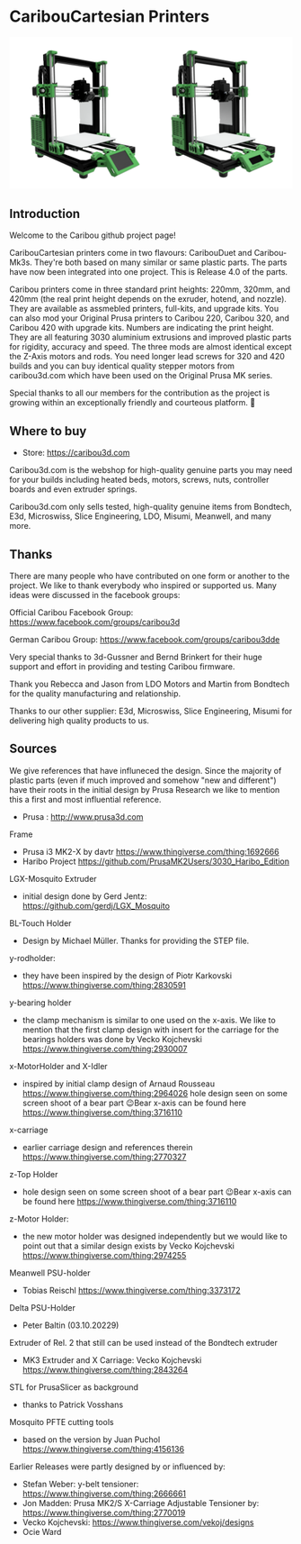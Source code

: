 # CaribouCartesian Printers

<img src="https://github.com/Caribou3d/CaribouCartesian/blob/master/img/Caribou-Duet-MK3S-Rel-4-20211121.png" width="900"> 

## Introduction

Welcome to the Caribou github project page!

CaribouCartesian printers come in two flavours: CaribouDuet and Caribou-Mk3s. They're both based on many similar or same plastic parts. The parts have now been integrated into one project. This is Release 4.0 of the parts.

Caribou printers come in three standard print heights: 220mm, 320mm, and 420mm (the real print height depends on the exruder, hotend, and nozzle). They are available as assmebled printers, full-kits, and upgrade kits. You can also mod your Original Prusa printers to Caribou 220, Caribou 320, and Caribou 420 with upgrade kits. Numbers are indicating the print height. They are all featuring 3030 aluminium extrusions and improved plastic parts for rigidity, accuracy and speed. The three mods are almost identical except the Z-Axis motors and rods. You need longer lead screws for 320 and 420 builds and you can buy identical quality stepper motors from caribou3d.com which have been used on the Original Prusa MK series.


Special thanks to all our members for the contribution as the project is growing within an exceptionally friendly and courteous platform. 🙏


## Where to buy

* Store: https://caribou3d.com

Caribou3d.com is the webshop for high-quality genuine parts you may need for your builds including heated beds, motors, screws, nuts, controller boards and even extruder springs.

Caribou3d.com only sells tested, high-quality genuine items from Bondtech, E3d, Microswiss, Slice Engineering, LDO, Misumi, Meanwell, and many more.

## Thanks

There are many people who have contributed on one form or another to the project. We like to thank everybody who inspired or supported us. Many ideas were discussed in the facebook groups:

Official Caribou Facebook Group: https://www.facebook.com/groups/caribou3d

German Caribou Group: https://www.facebook.com/groups/caribou3dde

Very special thanks to 3d-Gussner and Bernd Brinkert for their huge support and effort in providing and testing Caribou firmware.

Thank you Rebecca and Jason from LDO Motors and Martin from Bondtech for the quality manufacturing and relationship.

Thanks to our other supplier: E3d, Microswiss, Slice Engineering, Misumi for delivering high quality products to us.

## Sources

We give references that have influneced the design. Since the majority of plastic parts (even if much improved and somehow "new and different") have their roots in the initial design by Prusa Research we like to mention this a first and most influential reference. 

* Prusa : http://www.prusa3d.com

Frame
* Prusa i3 MK2-X by davtr https://www.thingiverse.com/thing:1692666
* Haribo Project https://github.com/PrusaMK2Users/3030_Haribo_Edition


LGX-Mosquito Extruder
* initial design done by Gerd Jentz: https://github.com/gerdj/LGX_Mosquito

BL-Touch Holder 
* Design by Michael Müller. Thanks for providing the STEP file.

y-rodholder:
* they have been inspired by the design of Piotr Karkovski https://www.thingiverse.com/thing:2830591

y-bearing holder
* the clamp mechanism is similar to one used on the x-axis. We like to mention that the first clamp design with insert for the carriage for the bearings holders was done by Vecko Kojchevski https://www.thingiverse.com/thing:2930007

x-MotorHolder and X-Idler
* inspired by initial clamp design of Arnaud Rousseau https://www.thingiverse.com/thing:2964026
hole design seen on some screen shoot of a bear part 😉Bear x-axis can be found here https://www.thingiverse.com/thing:3716110

x-carriage
* earlier carriage design and references therein https://www.thingiverse.com/thing:2770327

z-Top Holder
* hole design seen on some screen shoot of a bear part 😉Bear x-axis can be found here https://www.thingiverse.com/thing:3716110

z-Motor Holder:
* the new motor holder was designed independently but we would like to point out that a similar design exists by Vecko Kojchevski https://www.thingiverse.com/thing:2974255 

Meanwell PSU-holder
* Tobias Reischl https://www.thingiverse.com/thing:3373172

Delta PSU-Holder
* Peter Baltin (03.10.20229)

Extruder of Rel. 2 that still can be used instead of the Bondtech extruder
* MK3 Extruder and X Carriage: Vecko Kojchevski https://www.thingiverse.com/thing:2843264

STL for PrusaSlicer as background
* thanks to Patrick Vosshans

Mosquito PFTE cutting tools
* based on the version by Juan Puchol https://www.thingiverse.com/thing:4156136

Earlier Releases were partly designed by or influenced by:

* Stefan Weber: y-belt tensioner: https://www.thingiverse.com/thing:2666661
* Jon Madden: Prusa MK2/S X-Carriage Adjustable Tensioner by: https://www.thingiverse.com/thing:2770019
* Vecko Kojchevski: https://www.thingiverse.com/vekoj/designs
* Ocie Ward

